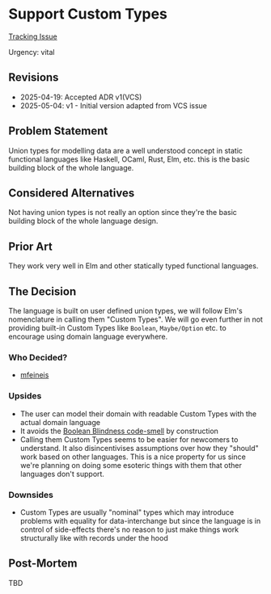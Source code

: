 # Support Custom Types

[Tracking Issue](https://github.com/canapea/canapea/issues/5)

Urgency: vital

## Revisions

* 2025-04-19: Accepted ADR v1(VCS)
* 2025-05-04: v1 - Initial version adapted from VCS issue


## Problem Statement

Union types for modelling data are a well understood concept in static functional languages like Haskell, OCaml, Rust, Elm, etc. this is the basic building block of the whole language.


## Considered Alternatives

Not having union types is not really an option since they're the basic building block of the whole language design.


## Prior Art

They work very well in Elm and other statically typed functional languages.


## The Decision

The language is built on user defined union types, we will follow Elm's nomenclature in calling them "Custom Types". We will go even further in not providing built-in Custom Types like `Boolean`, `Maybe/Option` etc. to encourage using domain language everywhere.

### Who Decided?

* [mfeineis](https://github.com/mfeineis)

### Upsides

* The user can model their domain with readable Custom Types with the actual domain language
* It avoids the [Boolean Blindness code-smell](https://existentialtype.wordpress.com/2011/03/15/boolean-blindness/) by construction
* Calling them Custom Types seems to be easier for newcomers to understand. It also disincentivises assumptions over how they "should" work based on other languages. This is a nice property for us since we're planning on doing some esoteric things with them that other languages don't support.


### Downsides

* Custom Types are usually "nominal" types which may introduce problems with equality for data-interchange but since the language is in control of side-effects there's no reason to just make things work structurally like with records under the hood


## Post-Mortem

TBD
